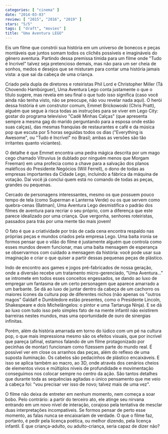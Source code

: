 ```yaml
---
categories: [ "cinema" ]
date: "2014-03-03"
review: [ "2015", "2016", "2019" ]
stars: "5/5"
tags: [ "draft", "movies" ]
title: "Uma Aventura LEGO"
---
```

Eis um filme que constrói sua história em um universo de bonecos
e peças montáveis que juntos somam todos os clichês possíveis e
imagináveis do gênero aventura. Partindo dessa premissa tímida para
um filme onde "Tudo é Incrível" talvez seja pretencioso demais, mas
não para um ser cheia de sonhos, medos e desejos que se misturam para
contar uma história jamais vista: a que sai da cabeça de uma criança.

Criado pela dupla de diretores e roteiristas Phil Lord e Christopher
Miller (Tá Chovendo Hambúrguer), Uma Aventura Lego conta justamente o
que o título sugere, mas revela em seu final o que tudo isso significa
(caso você ainda não tenha visto, não se preocupe, não vou
revelar nada aqui). O herói dessa história é um construtor comum,
Emmet Brickowoski (Chris Pratt), alguém que segue à risca todas as
instruções para se viver em Lego City: gostar do programa televisivo
"Cadê Minhas Calças" (que apresenta sempre a mesma gag do marido
perguntando para a esposa onde estão suas calças), das mesmas franquias
de restaurantes e café e da música pop que escuta por 5 horas seguidas
todos os dias ("Everything is Awesome", ou "Tudo é Incrível" no Brasil;
ambas as versões são tão irritantes quanto viciantes).

O detalhe é que Emmet encontra uma pedra mágica descrita por um
mago cego chamado Vitruvius (e dublado por ninguém menos que Morgam
Freeman) em uma profecia como a chave para a salvação dos planos
maléficos do Presidente Negócios (Will Ferrell), o dono de todas as
empresas importantes da Cidade Lego, incluindo a fábrica da máquina
de votação. Daí você já conclui quem está no comando de todas as
peças, grandes ou pequenas.

Cercado de personagens interessantes, mesmo os que possuem pouco tempo de
tela (como Superman e Lanterna Verde) ou os que servem como quebra-cenas
(Batman), Uma Aventura Lego desmistifica o padrão dos filmes de aventura
para recriar o seu próprio, com a diferença que este parece idealizado
por uma criança. Que vergonha, senhores roteiristas, passados para
trás por uma mente tão mais jovem!

O fato é que a criatividade por trás de cada cena encontra respaldo nas
próprias peças e mundos criados pela empresa Lego. Uma baita ironia se
formos pensar que o vilão do filme é justamente alguém que controla
como esses mundos devem funcionar, mas uma baita mensagem de esperança
se observarmos com cuidado a mensagem da história: você pode usar sua
imaginação e criar o que quiser a partir dessas pequenas peças de
plástico.

Indo de encontro aos games e jogos pré-fabricados de nossa
geração, onde a diversão recebe um tratamento micro-gerenciado,
"Uma Aventura..." se intromete em todos esses conceitos engessados, se
dando ao luxo de empregar um fantasma de um certo personagem que aparece
amarrado a um barbante. Se dá ao luxo de juntar dentro da cabeça
de um cachorro os maiores ícones da cultura pop de diferentes nichos
(não apenas os "outros magos" Galdalf e Dumbledore estão presentes,
como o Presidente Lincoln, Shakespeare e dois Michelângelos: o pintor e
uma Tartaruga Ninja). E se dá ao luxo com tudo isso pelo simples fato
de na mente infantil não existirem barreiras nestes mundos, mas uma
oportunidade de ouro de sinergias infinitas.

Porém, além da história amarrada em torno do lúdico com um pé na
cultura pop, o que mais impressiona mesmo são os efeitos visuais,
que por incrível que pareça (afinal, estamos falando de um filme
protagonizado por pecinhas de montar) funcionam como fizessem parte
do mundo real. É possível ver em close os arranhos das peças, além
do reflexo de uma suposta iluminação. Os cabelos são pedacinhos de
plástico encaixáveis. E isso se aplica também ao macro, ao 3D, onde
através dos cenários cheios de elementos vivos e múltiplos níveis de
profundidade e movimentação conseguimos nos colocar sempre no centro
da ação. São tantos detalhes que durante toda as sequências agitadas
o único pensamento que me veio à cabeça foi: "vou precisar ver isso
de novo; talvez mais de uma vez".

O filme não deixa de entreter em nenhum momento, nem começa a soar
bobo. Pelo contrário: a partir do terceiro ato, ele atinge seu nirvana
entrando em um novo nível de interação, corajoso pela tentativa de
mesclar duas interpretações incompatíveis. Se formos pensar de perto
esse momento, as falas nunca se encaixariam de verdade. O que o filme
faz, portanto, é pedir pela licença poética, ou melhor dizendo,
pela licença infantil. E que criança-adulto, ou adulto-criança,
seria capaz de dizer não?
